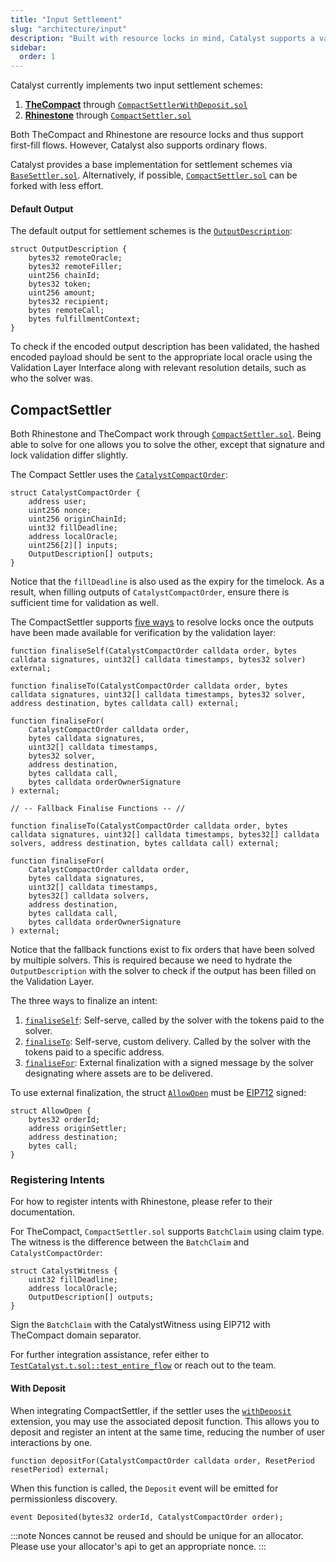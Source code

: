 ```yaml
---
title: "Input Settlement"
slug: "architecture/input"
description: "Built with resource locks in mind, Catalyst supports a variety of input settlement schemes. TheCompact and Rhinestone both allow for first-fill flows and sponsored transactions, assuming the user has existing deposits."
sidebar:
  order: 1
---
```


Catalyst currently implements two input settlement schemes:
1. [**TheCompact**](https://github.com/Uniswap/the-compact) through [`CompactSettlerWithDeposit.sol`](https://github.com/catalystsystem/catalyst-intent/blob/main/src/settlers/compact/CompactSettlerWithDeposit.sol)
2. [**Rhinestone**](https://www.rhinestone.wtf) through [`CompactSettler.sol`](https://github.com/catalystsystem/catalyst-intent/blob/main/src/settlers/compact/CompactSettler.sol)

Both TheCompact and Rhinestone are resource locks and thus support first-fill flows. However, Catalyst also supports ordinary flows.

Catalyst provides a base implementation for settlement schemes via [`BaseSettler.sol`](https://github.com/catalystsystem/catalyst-intent/blob/main/src/settlers/BaseSettler.sol). Alternatively, if possible, [`CompactSettler.sol`](https://github.com/catalystsystem/catalyst-intent/blob/main/src/settlers/compact/CompactSettler.sol) can be forked with less effort.

#### Default Output
The default output for settlement schemes is the [`OutputDescription`](https://github.com/catalystsystem/catalyst-intent/blob/fcdbdc6a77734ddc56be0e5de737f324cbba670d/src/libs/OutputEncodingLib.sol#L4-L38):
```solidity
struct OutputDescription {
    bytes32 remoteOracle;
    bytes32 remoteFiller;
    uint256 chainId;
    bytes32 token;
    uint256 amount;
    bytes32 recipient;
    bytes remoteCall;
    bytes fulfillmentContext;
}
```
To check if the encoded output description has been validated, the hashed encoded payload should be sent to the appropriate local oracle using the Validation Layer Interface along with relevant resolution details, such as who the solver was.

## CompactSettler
Both Rhinestone and TheCompact work through [`CompactSettler.sol`](https://github.com/catalystsystem/catalyst-intent/blob/main/src/settlers/compact/CompactSettler.sol). Being able to solve for one allows you to solve the other, except that signature and lock validation differ slightly.

The Compact Settler uses the [`CatalystCompactOrder`](https://github.com/catalystsystem/catalyst-intent/blob/fcdbdc6a77734ddc56be0e5de737f324cbba670d/src/settlers/compact/TheCompactOrderType.sol#L6-L14):
```solidity
struct CatalystCompactOrder {
    address user;
    uint256 nonce;
    uint256 originChainId;
    uint32 fillDeadline;
    address localOracle;
    uint256[2][] inputs;
    OutputDescription[] outputs;
}
```
Notice that the `fillDeadline` is also used as the expiry for the timelock. As a result, when filling outputs of `CatalystCompactOrder`, ensure there is sufficient time for validation as well.

The CompactSettler supports [five ways](https://github.com/catalystsystem/catalyst-intent/blob/fcdbdc6a77734ddc56be0e5de737f324cbba670d/src/settlers/compact/CompactSettler.sol#L149-L265) to resolve locks once the outputs have been made available for verification by the validation layer:

```solidity
function finaliseSelf(CatalystCompactOrder calldata order, bytes calldata signatures, uint32[] calldata timestamps, bytes32 solver) external;

function finaliseTo(CatalystCompactOrder calldata order, bytes calldata signatures, uint32[] calldata timestamps, bytes32 solver, address destination, bytes calldata call) external;

function finaliseFor(
    CatalystCompactOrder calldata order,
    bytes calldata signatures,
    uint32[] calldata timestamps,
    bytes32 solver,
    address destination,
    bytes calldata call,
    bytes calldata orderOwnerSignature
) external;

// -- Fallback Finalise Functions -- //

function finaliseTo(CatalystCompactOrder calldata order, bytes calldata signatures, uint32[] calldata timestamps, bytes32[] calldata solvers, address destination, bytes calldata call) external;

function finaliseFor(
    CatalystCompactOrder calldata order,
    bytes calldata signatures,
    uint32[] calldata timestamps,
    bytes32[] calldata solvers,
    address destination,
    bytes calldata call,
    bytes calldata orderOwnerSignature
) external;
```

Notice that the fallback functions exist to fix orders that have been solved by multiple solvers. This is required because we need to hydrate the `OutputDescription` with the solver to check if the output has been filled on the Validation Layer.

The three ways to finalize an intent:
1. [`finaliseSelf`](https://github.com/catalystsystem/catalyst-intent/blob/fcdbdc6a77734ddc56be0e5de737f324cbba670d/src/settlers/compact/CompactSettler.sol#L149): Self-serve, called by the solver with the tokens paid to the solver. 
2. [`finaliseTo`](https://github.com/catalystsystem/catalyst-intent/blob/fcdbdc6a77734ddc56be0e5de737f324cbba670d/src/settlers/compact/CompactSettler.sol#L162): Self-serve, custom delivery. Called by the solver with the tokens paid to a specific address. 
3. [`finaliseFor`](https://github.com/catalystsystem/catalyst-intent/blob/fcdbdc6a77734ddc56be0e5de737f324cbba670d/src/settlers/compact/CompactSettler.sol#L188-L196): External finalization with a signed message by the solver designating where assets are to be delivered. 

To use external finalization, the struct [`AllowOpen`](https://github.com/catalystsystem/catalyst-intent/blob/main/src/settlers/types/AllowOpenType.sol) must be [EIP712](https://eips.ethereum.org/EIPS/eip-712) signed:
```solidity
struct AllowOpen {
    bytes32 orderId;
    address originSettler;
    address destination;
    bytes call;
}
```

### Registering Intents

For how to register intents with Rhinestone, please refer to their documentation.

For TheCompact, `CompactSettler.sol` supports `BatchClaim` using claim type. The witness is the difference between the `BatchClaim` and `CatalystCompactOrder`:

```solidity
struct CatalystWitness {
    uint32 fillDeadline;
    address localOracle;
    OutputDescription[] outputs;
}
```

Sign the `BatchClaim` with the CatalystWitness using EIP712 with TheCompact domain separator.

For further integration assistance, refer either to [`TestCatalyst.t.sol::test_entire_flow`](https://github.com/catalystsystem/catalyst-intent/blob/main/test/TestCatalyst.t.sol#L214) or reach out to the team.

#### With Deposit

When integrating CompactSettler, if the settler uses the [`withDeposit`](https://github.com/catalystsystem/catalyst-intent/blob/fcdbdc6a77734ddc56be0e5de737f324cbba670d/src/settlers/compact/CompactSettlerWithDeposit.sol#L44-L51) extension, you may use the associated deposit function. This allows you to deposit and register an intent at the same time, reducing the number of user interactions by one.

```solidity
function depositFor(CatalystCompactOrder calldata order, ResetPeriod resetPeriod) external;
```

When this function is called, the `Deposit` event will be emitted for permissionless discovery.
```solidity
event Deposited(bytes32 orderId, CatalystCompactOrder order);
```

:::note
Nonces cannot be reused and should be unique for an allocator. Please use your allocator's api to get an appropriate nonce.
:::
